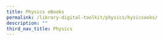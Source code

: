 ```yaml
---
title: Physics eBooks
permalink: /library-digital-toolkit/physics/hysicsooks/
description: ""
third_nav_title: Physics
---
```

